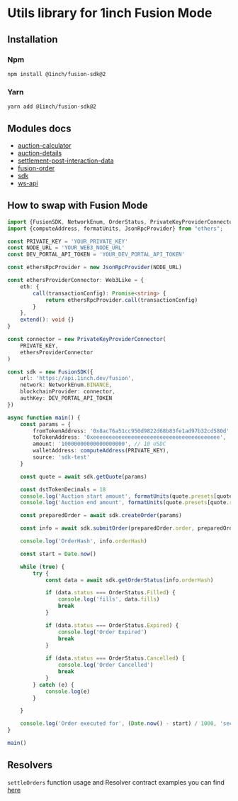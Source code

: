 # Utils library for 1inch Fusion Mode

## Installation

### Npm

```
npm install @1inch/fusion-sdk@2
```

### Yarn

```
yarn add @1inch/fusion-sdk@2
```

## Modules docs

-   [auction-calculator](src/auction-calculator/README.md)
-   [auction-details](src/fusion-order/auction-details/README.md)
-   [settlement-post-interaction-data](src/fusion-order/settlement-post-interaction-data/README.md)
-   [fusion-order](src/fusion-order/README.md)
-   [sdk](src/sdk/README.md)
-   [ws-api](src/ws-api/README.md)

## How to swap with Fusion Mode

```typescript
import {FusionSDK, NetworkEnum, OrderStatus, PrivateKeyProviderConnector, Web3Like,} from "@1inch/fusion-sdk";
import {computeAddress, formatUnits, JsonRpcProvider} from "ethers";

const PRIVATE_KEY = 'YOUR_PRIVATE_KEY'
const NODE_URL = 'YOUR_WEB3_NODE_URL'
const DEV_PORTAL_API_TOKEN = 'YOUR_DEV_PORTAL_API_TOKEN'

const ethersRpcProvider = new JsonRpcProvider(NODE_URL)

const ethersProviderConnector: Web3Like = {
    eth: {
        call(transactionConfig): Promise<string> {
            return ethersRpcProvider.call(transactionConfig)
        }
    },
    extend(): void {}
}

const connector = new PrivateKeyProviderConnector(
    PRIVATE_KEY,
    ethersProviderConnector
)

const sdk = new FusionSDK({
    url: 'https://api.1inch.dev/fusion',
    network: NetworkEnum.BINANCE,
    blockchainProvider: connector,
    authKey: DEV_PORTAL_API_TOKEN
})

async function main() {
    const params = {
        fromTokenAddress: '0x8ac76a51cc950d9822d68b83fe1ad97b32cd580d', // USDC
        toTokenAddress: '0xeeeeeeeeeeeeeeeeeeeeeeeeeeeeeeeeeeeeeeee',  // BNB
        amount: '10000000000000000000', // 10 USDC
        walletAddress: computeAddress(PRIVATE_KEY),
        source: 'sdk-test'
    }

    const quote = await sdk.getQuote(params)

    const dstTokenDecimals = 18
    console.log('Auction start amount', formatUnits(quote.presets[quote.recommendedPreset].auctionStartAmount, dstTokenDecimals))
    console.log('Auction end amount', formatUnits(quote.presets[quote.recommendedPreset].auctionEndAmount), dstTokenDecimals)

    const preparedOrder = await sdk.createOrder(params)

    const info = await sdk.submitOrder(preparedOrder.order, preparedOrder.quoteId)

    console.log('OrderHash', info.orderHash)

    const start = Date.now()

    while (true) {
        try {
            const data = await sdk.getOrderStatus(info.orderHash)

            if (data.status === OrderStatus.Filled) {
                console.log('fills', data.fills)
                break
            }

            if (data.status === OrderStatus.Expired) {
                console.log('Order Expired')
                break
            }
            
            if (data.status === OrderStatus.Cancelled) {
                console.log('Order Cancelled')
                break
            }
        } catch (e) {
            console.log(e)
        }

    }

    console.log('Order executed for', (Date.now() - start) / 1000, 'sec')
}

main()
```

## Resolvers

`settleOrders` function usage and Resolver contract examples you can find [here](https://github.com/1inch/fusion-resolver-example)
